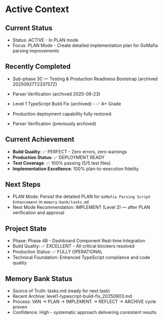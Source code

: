 # Active Context

## Current Status
- Status: ACTIVE - In PLAN mode
- Focus: PLAN Mode - Create detailed implementation plan for GoMafia parsing improvements

## Recently Completed
- Sub-phase 3C — Testing & Production Readiness Bootstrap (archived 20250927T233757Z)
- Parser Verification (archived 2025-09-23)

- Level 1 TypeScript Build Fix (archived) - ✅ A+ Grade
- Production deployment capability fully restored
- Parser Verification (previously archived)

## Current Achievement
- **Build Quality**: ✅ PERFECT - Zero errors, zero warnings
- **Production Status**: ✅ DEPLOYMENT READY
- **Test Coverage**: ✅ 100% passing (5/5 test files)
- **Implementation Excellence**: 100% plan-to-execution fidelity

## Next Steps
- PLAN Mode: Persist the detailed PLAN for `GoMafia Parsing Script Enhancement` in `memory-bank/tasks.md`
- Next Mode Recommendation: IMPLEMENT (Level 2) — after PLAN verification and approval

## Project State
- Phase: Phase 4B - Dashboard Component Real-time Integration
- Build Quality: ✅ EXCELLENT - All critical blockers resolved
- Production Status: ✅ FULLY OPERATIONAL
- Technical Foundation: Enhanced TypeScript compliance and code quality

## Memory Bank Status
- Source of Truth: tasks.md (ready for next task)
- Recent Archive: level1-typescript-build-fix_20250903.md
- Process: VAN → PLAN → IMPLEMENT → REFLECT → ARCHIVE cycle proven
- Confidence: High - systematic approach delivering consistent results
